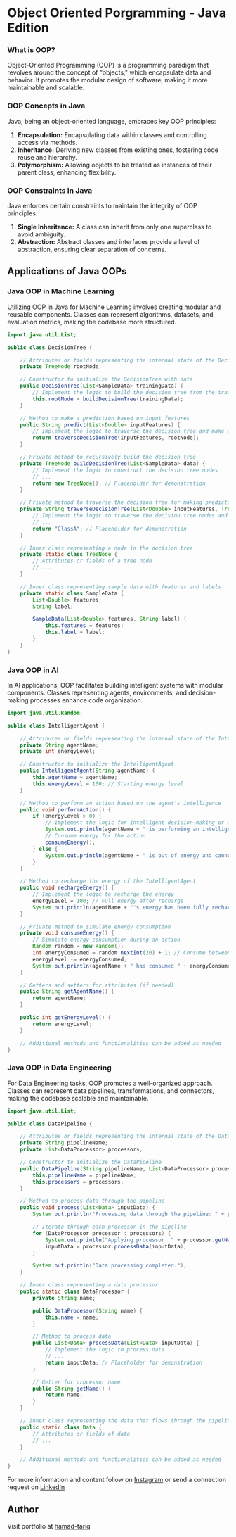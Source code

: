 # Object Oriented Porgramming - Java Edition

### What is OOP?

Object-Oriented Programming (OOP) is a programming paradigm that revolves around the concept of "objects," which encapsulate data and behavior. It promotes the modular design of software, making it more maintainable and scalable.

### OOP Concepts in Java

Java, being an object-oriented language, embraces key OOP principles:

1. **Encapsulation:** Encapsulating data within classes and controlling access via methods.
2. **Inheritance:** Deriving new classes from existing ones, fostering code reuse and hierarchy.
3. **Polymorphism:** Allowing objects to be treated as instances of their parent class, enhancing flexibility.

### OOP Constraints in Java

Java enforces certain constraints to maintain the integrity of OOP principles:

1. **Single Inheritance:** A class can inherit from only one superclass to avoid ambiguity.
2. **Abstraction:** Abstract classes and interfaces provide a level of abstraction, ensuring clear separation of concerns.

## Applications of Java OOPs

### Java OOP in Machine Learning

Utilizing OOP in Java for Machine Learning involves creating modular and reusable components. Classes can represent algorithms, datasets, and evaluation metrics, making the codebase more structured.

```java
import java.util.List;

public class DecisionTree {

    // Attributes or fields representing the internal state of the DecisionTree
    private TreeNode rootNode;

    // Constructor to initialize the DecisionTree with data
    public DecisionTree(List<SampleData> trainingData) {
        // Implement the logic to build the decision tree from the training data
        this.rootNode = buildDecisionTree(trainingData);
    }

    // Method to make a prediction based on input features
    public String predict(List<Double> inputFeatures) {
        // Implement the logic to traverse the decision tree and make a prediction
        return traverseDecisionTree(inputFeatures, rootNode);
    }

    // Private method to recursively build the decision tree
    private TreeNode buildDecisionTree(List<SampleData> data) {
        // Implement the logic to construct the decision tree nodes
        // ...
        return new TreeNode(); // Placeholder for demonstration
    }

    // Private method to traverse the decision tree for making predictions
    private String traverseDecisionTree(List<Double> inputFeatures, TreeNode currentNode) {
        // Implement the logic to traverse the decision tree nodes and make predictions
        // ...
        return "ClassA"; // Placeholder for demonstration
    }

    // Inner class representing a node in the decision tree
    private static class TreeNode {
        // Attributes or fields of a tree node
        // ...
    }

    // Inner class representing sample data with features and labels
    private static class SampleData {
        List<Double> features;
        String label;

        SampleData(List<Double> features, String label) {
            this.features = features;
            this.label = label;
        }
    }
}
```

### Java OOP in AI

In AI applications, OOP facilitates building intelligent systems with modular components. Classes representing agents, environments, and decision-making processes enhance code organization.

```java
import java.util.Random;

public class IntelligentAgent {

    // Attributes or fields representing the internal state of the IntelligentAgent
    private String agentName;
    private int energyLevel;

    // Constructor to initialize the IntelligentAgent
    public IntelligentAgent(String agentName) {
        this.agentName = agentName;
        this.energyLevel = 100; // Starting energy level
    }

    // Method to perform an action based on the agent's intelligence
    public void performAction() {
        if (energyLevel > 0) {
            // Implement the logic for intelligent decision-making or action
            System.out.println(agentName + " is performing an intelligent action.");
            // Consume energy for the action
            consumeEnergy();
        } else {
            System.out.println(agentName + " is out of energy and cannot perform actions.");
        }
    }

    // Method to recharge the energy of the IntelligentAgent
    public void rechargeEnergy() {
        // Implement the logic to recharge the energy
        energyLevel = 100; // Full energy after recharge
        System.out.println(agentName + "'s energy has been fully recharged.");
    }

    // Private method to simulate energy consumption
    private void consumeEnergy() {
        // Simulate energy consumption during an action
        Random random = new Random();
        int energyConsumed = random.nextInt(20) + 1; // Consume between 1 to 20 units of energy
        energyLevel -= energyConsumed;
        System.out.println(agentName + " has consumed " + energyConsumed + " units of energy.");
    }

    // Getters and setters for attributes (if needed)
    public String getAgentName() {
        return agentName;
    }

    public int getEnergyLevel() {
        return energyLevel;
    }

    // Additional methods and functionalities can be added as needed
}
```

### Java OOP in Data Engineering

For Data Engineering tasks, OOP promotes a well-organized approach. Classes can represent data pipelines, transformations, and connectors, making the codebase scalable and maintainable.

```java
import java.util.List;

public class DataPipeline {

    // Attributes or fields representing the internal state of the DataPipeline
    private String pipelineName;
    private List<DataProcessor> processors;

    // Constructor to initialize the DataPipeline
    public DataPipeline(String pipelineName, List<DataProcessor> processors) {
        this.pipelineName = pipelineName;
        this.processors = processors;
    }

    // Method to process data through the pipeline
    public void process(List<Data> inputData) {
        System.out.println("Processing data through the pipeline: " + pipelineName);

        // Iterate through each processor in the pipeline
        for (DataProcessor processor : processors) {
            System.out.println("Applying processor: " + processor.getName());
            inputData = processor.processData(inputData);
        }

        System.out.println("Data processing completed.");
    }

    // Inner class representing a data processor
    public static class DataProcessor {
        private String name;

        public DataProcessor(String name) {
            this.name = name;
        }

        // Method to process data
        public List<Data> processData(List<Data> inputData) {
            // Implement the logic to process data
            // ...
            return inputData; // Placeholder for demonstration
        }

        // Getter for processor name
        public String getName() {
            return name;
        }
    }

    // Inner class representing the data that flows through the pipeline
    public static class Data {
        // Attributes or fields of data
        // ...
    }

    // Additional methods and functionalities can be added as needed
}
```

For more information and content follow on [Instagram](https://www.instagram.com/hamad_tariq001/) or send a connection request on [LinkedIn](https://www.linkedin.com/in/hammad-tariq-269623207/)

## Author


Visit portfolio at [hamad-tariq](https://github.com/hamad-tariq)
